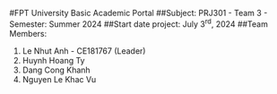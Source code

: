 #FPT University Basic Academic Portal
##Subject: PRJ301 - Team 3 - Semester: Summer 2024
##Start date project: July 3<sup>rd</sup>, 2024
##Team Members:
1. Le Nhut Anh - CE181767 (Leader)
2. Huynh Hoang Ty
3. Dang Cong Khanh
4. Nguyen Le Khac Vu
